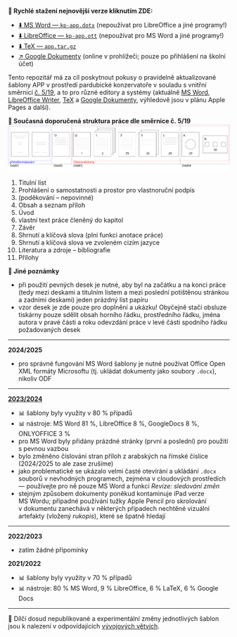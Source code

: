 **:paperclip: Rychlé stažení nejnovější verze kliknutím ZDE:**
* [:arrow_down: MS Word &mdash; `kp-app.dotx`](./Microsoft%20Word/kp-app.dotx?raw=true) (nepoužívat pro LibreOffice a&nbsp;jiné programy!)
* [:arrow_down: LibreOffice &mdash; `kp-app.ott`](./LibreOffice%20Writer/kp-app.ott?raw=true) (nepoužívat pro MS Word a&nbsp;jiné programy!)
* [:arrow_down: TeX &mdash; `app.tar.gz`](./TeX/app.tar.gz?raw=true)
* [:arrow_upper_right: Google Dokumenty](https://docs.google.com/document/d/1oDXDRmXK_mN3aCsDoc5Fa4H7s_K45u-Lzg_K3_hfP7M/edit?usp=sharing) (online v&nbsp;prohlížeči; pouze po přihlášení na školní účet)

Tento repozitář má za cíl poskytnout pokusy o&nbsp;pravidelně aktualizované šablony APP
v&nbsp;prostředí pardubické konzervatoře v&nbsp;souladu s&nbsp;vnitřní směrnicí
[č.&nbsp;5/19](https://www.konzervatorpardubice.eu/studium/absolutorium/směrnice-519-absolventské-písemné-práce),
a&nbsp;to pro různé editory a&nbsp;systémy (aktuálně
[MS Word](https://github.com/jhlade/KP-APP/tree/master/Microsoft%20Word),
[LibreOffice Writer](https://github.com/jhlade/KP-APP/tree/master/LibreOffice%20Writer),
[TeX](https://github.com/jhlade/KP-APP/tree/master/TeX) 
a&nbsp;[Google Dokumenty](https://github.com/jhlade/KP-APP/tree/master/Google%20Docs),
výhledově jsou v&nbsp;plánu Apple Pages a&nbsp;další).

**:orange_book: Současná doporučená struktura práce dle směrnice č.&nbsp;5/19**
![Doporučená struktura APP](https://github.com/jhlade/KP-APP/blob/assets/struktura/diagram-app.svg?raw=true)

1. Titulní list
2. Prohlášení o&nbsp;samostatnosti a&nbsp;prostor pro vlastnoruční podpis
3. (poděkování &ndash; nepovinné)
4. Obsah a&nbsp;seznam příloh
5. Úvod
6. vlastní text práce členěný do&nbsp;kapitol
7. Závěr
6. Shrnutí a&nbsp;klíčová slova (plní funkci anotace práce)
7. Shrnutí a&nbsp;klíčová slova ve&nbsp;zvoleném cizím jazyce
8. Literatura a&nbsp;zdroje &ndash; bibliografie
7. Přílohy

**:memo: Jiné poznámky**
* při použití pevných desek je nutné, aby byl na začátku a&nbsp;na konci práce
(tedy mezi deskami a&nbsp;titulním listem a&nbsp;mezi poslední potištěnou
stránkou a&nbsp;zadními deskami) jeden prázdný list papíru
* vzor desek je zde pouze pro&nbsp;doplnění a&nbsp;ukázku! Obyčejně stačí obsluze
tiskárny pouze sdělit obsah horního řádku, prostředního řádku, jména autora
v&nbsp;pravé části a&nbsp;roku odevzdání práce v&nbsp;levé části spodního řádku
požadovaných desek

---

**2024/2025**
* pro správné fungování MS Word šablony je nutné používat Office Open XML formáty
Microsoftu (tj. ukládat dokumenty jako soubory `.docx`), nikoliv ODF

---

**[2023/2024](https://github.com/jhlade/KP-APP/blob/master/statistiky/2023-2034.md)**
* :bar_chart: šablony byly využity v&nbsp;80&nbsp;% případů
* :bar_chart: nástroje: MS Word 81&nbsp;%, LibreOffice 8&nbsp;%, GoogleDocs 8&nbsp;%, ONLYOFFICE 3&nbsp;%
* pro MS&nbsp;Word byly přidány prázdné stránky (první a&nbsp;poslední) pro použití
s&nbsp;pevnou vazbou
* bylo změněno číslování stran příloh z&nbsp;arabských na římské číslice
(2024/2025 to ale zase zrušíme)
* jako problematické se ukázalo velmi časté otevírání a&nbsp;ukládání `.docx`
souborů v&nbsp;nevhodných programech, zejména v&nbsp;cloudových
prostředích &mdash; používejte pro ně pouze MS&nbsp;Word a&nbsp;funkci *Revize:
sledování změn*
* stejným způsobem dokumenty poněkud kontaminuje iPad verze MS&nbsp;Wordu;
případné používání tužky Apple Pencil pro skrolování v&nbsp;dokumentu zanechává
v&nbsp;některých případech nechtěné vizuální artefakty (vložený *rukopis*), které
se špatně hledají

---

**2022/2023**
* zatím žádné připomínky

**2021/2022**
* :bar_chart: šablony byly využity v&nbsp;70&nbsp;% případů
* :bar_chart: nástroje: 80&nbsp;% MS Word, 9&nbsp;% LibreOffice, 6&nbsp;% LaTeX,
6&nbsp;% Google Docs

---

:lollipop: Dílčí dosud nepublikované a&nbsp;experimentální změny jednotlivých
šablon jsou k&nbsp;nalezení v&nbsp;odpovídajících
[vývojových větvích](https://github.com/jhlade/KP-APP/branches).
